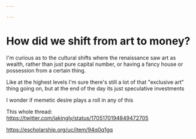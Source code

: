 ```yaml
---

---
```

# How did we shift from art to money?
I'm curious as to the cultural shifts where the renaissance saw art as wealth, rather than just pure capital number, or having a fancy house or possession from a certain thing.

Like at the highest levels I'm sure there's still a lot of that "exclusive art" thing going on, but at the end of the day its just speculative investments

I wonder if memetic desire plays a roll in any of this


This whole thread:
https://twitter.com/jakingly/status/1705170194849472705

https://escholarship.org/uc/item/94q0q1gq
